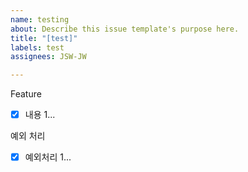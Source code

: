 ```yaml
---
name: testing
about: Describe this issue template's purpose here.
title: "[test]"
labels: test
assignees: JSW-JW

---
```


Feature
- [x] 내용 1...

예외 처리
- [x] 예외처리 1...
